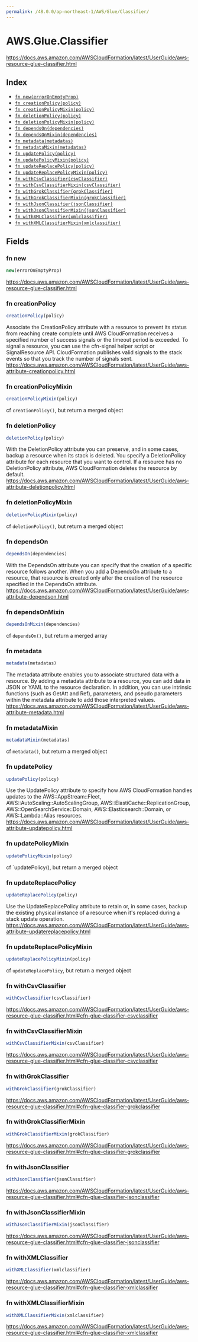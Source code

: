 ```yaml
---
permalink: /48.0.0/ap-northeast-1/AWS/Glue/Classifier/
---
```


# AWS.Glue.Classifier

https://docs.aws.amazon.com/AWSCloudFormation/latest/UserGuide/aws-resource-glue-classifier.html

## Index

* [`fn new(errorOnEmptyProp)`](#fn-new)
* [`fn creationPolicy(policy)`](#fn-creationpolicy)
* [`fn creationPolicyMixin(policy)`](#fn-creationpolicymixin)
* [`fn deletionPolicy(policy)`](#fn-deletionpolicy)
* [`fn deletionPolicyMixin(policy)`](#fn-deletionpolicymixin)
* [`fn dependsOn(dependencies)`](#fn-dependson)
* [`fn dependsOnMixin(dependencies)`](#fn-dependsonmixin)
* [`fn metadata(metadatas)`](#fn-metadata)
* [`fn metadataMixin(metadatas)`](#fn-metadatamixin)
* [`fn updatePolicy(policy)`](#fn-updatepolicy)
* [`fn updatePolicyMixin(policy)`](#fn-updatepolicymixin)
* [`fn updateReplacePolicy(policy)`](#fn-updatereplacepolicy)
* [`fn updateReplacePolicyMixin(policy)`](#fn-updatereplacepolicymixin)
* [`fn withCsvClassifier(csvClassifier)`](#fn-withcsvclassifier)
* [`fn withCsvClassifierMixin(csvClassifier)`](#fn-withcsvclassifiermixin)
* [`fn withGrokClassifier(grokClassifier)`](#fn-withgrokclassifier)
* [`fn withGrokClassifierMixin(grokClassifier)`](#fn-withgrokclassifiermixin)
* [`fn withJsonClassifier(jsonClassifier)`](#fn-withjsonclassifier)
* [`fn withJsonClassifierMixin(jsonClassifier)`](#fn-withjsonclassifiermixin)
* [`fn withXMLClassifier(xmlclassifier)`](#fn-withxmlclassifier)
* [`fn withXMLClassifierMixin(xmlclassifier)`](#fn-withxmlclassifiermixin)

## Fields

### fn new

```ts
new(errorOnEmptyProp)
```

https://docs.aws.amazon.com/AWSCloudFormation/latest/UserGuide/aws-resource-glue-classifier.html

### fn creationPolicy

```ts
creationPolicy(policy)
```

Associate the CreationPolicy attribute with a resource to prevent its status from reaching create complete until AWS CloudFormation receives a specified number of success signals or the timeout period is exceeded. To signal a resource, you can use the cfn-signal helper script or SignalResource API. CloudFormation publishes valid signals to the stack events so that you track the number of signals sent. 
https://docs.aws.amazon.com/AWSCloudFormation/latest/UserGuide/aws-attribute-creationpolicy.html

### fn creationPolicyMixin

```ts
creationPolicyMixin(policy)
```

cf `creationPolicy()`, but return a merged object

### fn deletionPolicy

```ts
deletionPolicy(policy)
```

With the DeletionPolicy attribute you can preserve, and in some cases, backup a resource when its stack is deleted. You specify a DeletionPolicy attribute for each resource that you want to control. If a resource has no DeletionPolicy attribute, AWS CloudFormation deletes the resource by default. 
https://docs.aws.amazon.com/AWSCloudFormation/latest/UserGuide/aws-attribute-deletionpolicy.html

### fn deletionPolicyMixin

```ts
deletionPolicyMixin(policy)
```

cf `deletionPolicy()`, but return a merged object

### fn dependsOn

```ts
dependsOn(dependencies)
```

With the DependsOn attribute you can specify that the creation of a specific resource follows another. When you add a DependsOn attribute to a resource, that resource is created only after the creation of the resource specified in the DependsOn attribute. 
https://docs.aws.amazon.com/AWSCloudFormation/latest/UserGuide/aws-attribute-dependson.html

### fn dependsOnMixin

```ts
dependsOnMixin(dependencies)
```

cf `dependsOn()`, but return a merged array

### fn metadata

```ts
metadata(metadatas)
```

The metadata attribute enables you to associate structured data with a resource. By adding a metadata attribute to a resource, you can add data in JSON or YAML to the resource declaration. In addition, you can use intrinsic functions (such as GetAtt and Ref), parameters, and pseudo parameters within the metadata attribute to add those interpreted values. 
https://docs.aws.amazon.com/AWSCloudFormation/latest/UserGuide/aws-attribute-metadata.html

### fn metadataMixin

```ts
metadataMixin(metadatas)
```

cf `metadata()`, but return a merged object

### fn updatePolicy

```ts
updatePolicy(policy)
```

Use the UpdatePolicy attribute to specify how AWS CloudFormation handles updates to the AWS::AppStream::Fleet, AWS::AutoScaling::AutoScalingGroup, AWS::ElastiCache::ReplicationGroup, AWS::OpenSearchService::Domain, AWS::Elasticsearch::Domain, or AWS::Lambda::Alias resources. 
https://docs.aws.amazon.com/AWSCloudFormation/latest/UserGuide/aws-attribute-updatepolicy.html

### fn updatePolicyMixin

```ts
updatePolicyMixin(policy)
```

cf `updatePolicy(), but return a merged object

### fn updateReplacePolicy

```ts
updateReplacePolicy(policy)
```

Use the UpdateReplacePolicy attribute to retain or, in some cases, backup the existing physical instance of a resource when it's replaced during a stack update operation. 
https://docs.aws.amazon.com/AWSCloudFormation/latest/UserGuide/aws-attribute-updatereplacepolicy.html

### fn updateReplacePolicyMixin

```ts
updateReplacePolicyMixin(policy)
```

cf `updateReplacePolicy`, but return a merged object

### fn withCsvClassifier

```ts
withCsvClassifier(csvClassifier)
```

https://docs.aws.amazon.com/AWSCloudFormation/latest/UserGuide/aws-resource-glue-classifier.html#cfn-glue-classifier-csvclassifier

### fn withCsvClassifierMixin

```ts
withCsvClassifierMixin(csvClassifier)
```

https://docs.aws.amazon.com/AWSCloudFormation/latest/UserGuide/aws-resource-glue-classifier.html#cfn-glue-classifier-csvclassifier

### fn withGrokClassifier

```ts
withGrokClassifier(grokClassifier)
```

https://docs.aws.amazon.com/AWSCloudFormation/latest/UserGuide/aws-resource-glue-classifier.html#cfn-glue-classifier-grokclassifier

### fn withGrokClassifierMixin

```ts
withGrokClassifierMixin(grokClassifier)
```

https://docs.aws.amazon.com/AWSCloudFormation/latest/UserGuide/aws-resource-glue-classifier.html#cfn-glue-classifier-grokclassifier

### fn withJsonClassifier

```ts
withJsonClassifier(jsonClassifier)
```

https://docs.aws.amazon.com/AWSCloudFormation/latest/UserGuide/aws-resource-glue-classifier.html#cfn-glue-classifier-jsonclassifier

### fn withJsonClassifierMixin

```ts
withJsonClassifierMixin(jsonClassifier)
```

https://docs.aws.amazon.com/AWSCloudFormation/latest/UserGuide/aws-resource-glue-classifier.html#cfn-glue-classifier-jsonclassifier

### fn withXMLClassifier

```ts
withXMLClassifier(xmlclassifier)
```

https://docs.aws.amazon.com/AWSCloudFormation/latest/UserGuide/aws-resource-glue-classifier.html#cfn-glue-classifier-xmlclassifier

### fn withXMLClassifierMixin

```ts
withXMLClassifierMixin(xmlclassifier)
```

https://docs.aws.amazon.com/AWSCloudFormation/latest/UserGuide/aws-resource-glue-classifier.html#cfn-glue-classifier-xmlclassifier